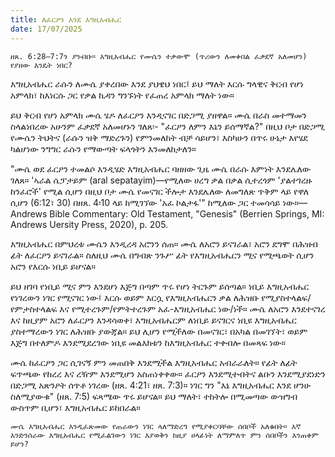 ```yaml
---
title: ለፈርዖን እንደ እግዚአብሔር
date: 17/07/2025
---
```


`ዘጸ. 6:28–7:7ን ያንብቡ። እግዚአብሔር የሙሴን ተቃውሞ (ጥሪውን ለመቀበል ፈቃደኛ አለመሆን) የያዘው እንዴት ነበር?`

እግዚአብሔር ራሱን ለሙሴ ያቀረበው እንደ ያህዌህ ነበር፤ ይህ ማለት እርሱ ግላዊና ቅርብ የሆነ አምላክ፣ ከእነርሱ ጋር የቃል ኪዳን ግንኙነት የፈጠረ አምላክ ማለት ነው።

ይህ ቅርብ የሆነ አምላክ ሙሴ ሄዶ ለፈርዖን እንዲናገር በድጋሚ ያዘዋል። ሙሴ በራስ መተማመን ስላልነበረው አሁንም ፈቃደኛ አለመሆኑን ገለጸ፡- "ፈርዖን ለምን እኔን ይሰማኛል?" በዚህ ቦታ በድጋሚ የሙሴን ትህትና (ራሱን ዝቅ ማድረጉን) የምንመለከት ብቻ ሳይሆን፣ እስካሁን በጥሩ ሁኔታ እየሄደ ካልሆነው ንግግር ራሱን የማውጣት ፍላጎትን እንመለከታለን።

"ሙሴ ወደ ፈርዖን ተመልሶ እንዲሄድ እግዚአብሔር ባዘዘው ጊዜ ሙሴ በራሱ እምነት እንደሌለው ገለጸ። 'ኣራል ሴፓታይም (aral sepatayim)—የሚለው ሀረግ ቃል በቃል ሲተረጎም 'ያልተገረዙ ከንፈሮች' የሚል ሲሆን በዚህ ቦታ ሙሴ የመናገር ችሎታ እንደሌለው ለመግለጽ ጥቅም ላይ የዋለ ሲሆን (6:12፣ 30) በዘጸ. 4፡10 ላይ ከሚገኘው 'አፈ ኮልታፋ'" ከሚለው ጋር ተመሳሳይ ነው።—Andrews Bible Commentary: Old Testament, "Genesis" (Berrien Springs, MI: Andrews Uersity Press, 2020), p. 205.

እግዚአብሔር በምህረቱ ሙሴን እንዲረዳ አሮንን ሰጠ። ሙሴ ለአሮን ይናገራል፣ አሮን ደግሞ በሕዝብ ፊት ለፈርዖን ይናገራል። ስለዚህ ሙሴ በግብጽ ንጉሥ ፊት የእግዚአብሔርን ሚና የሚጫወት ሲሆን አሮን የእርሱ ነቢይ ይሆናል።

ይህ ዘገባ የነቢይ ሚና ምን እንደሆነ እጅግ በጣም ጥሩ የሆነ ትርጉም ይሰጣል። ነቢይ እግዚአብሔር የነገረውን ነገር የሚናገር ነው፤ እርሱ ወይም እርሷ የእግዚአብሔርን ቃል ለሕዝቡ የሚያስተላልፍ/ የምታስተላልፍ እና የሚተረጉም/የምትተረጉም አፈ-እግዚአብሔር ነው/ነች። ሙሴ ለአሮን እንደተናገረ እና ከዚያም አሮን ለፈርዖን እንዳሳወቀ፣ እግዚአብሔርም ለነቢይ ይናገርና ነቢዩ እግዚአብሔር ያስተማረውን ነገር ለሕዝቡ ያውጃል። ይህ ሊሆን የሚችለው በመናገር፣ በአካል በመገኘት፣ ወይም እጅግ በተለምዶ እንደሚደረገው ነቢዩ መልእክቱን ከእግዚአብሔር ተቀብሎ በመጻፍ ነው።

ሙሴ ከፈርዖን ጋር ሲገናኝ ምን መጠበቅ እንደሚችል እግዚአብሔር አብራራለት። የፊት ለፊት ፍጥጫው የከረረ እና ረዥም እንደሚሆን አስጠነቀቀው። ፈርዖን እንደሚተብትና ልቡን እንደሚያደነድን በድጋሚ አጽንዖት ሰጥቶ ነገረው (ዘጸ. 4:21፣ ዘጸ. 7:3)። ነገር ግን "እኔ እግዚአብሔር እንደ ሆንሁ ስለሚያውቁ" (ዘጸ. 7:5) ፍጻሜው ጥሩ ይሆናል። ይህ ማለት፣ ተከትሎ በሚመጣው ውዝግብ ውስጥም ቢሆን፣ እግዚአብሔር ይከበራል።

`ሙሴ እግዚአብሔር እንዲፈጽመው የጠራውን ነገር ላለማድረግ የሚያቀርባቸው ሰበቦች አለቁበት። እኛ እንድንሰራው እግዚአብሔር የሚፈልገውን ነገር እያወቅን ከዚያ ሀላፊነት ለማምለጥ ምን ሰበቦችን እንጠቀም ይሆን?`